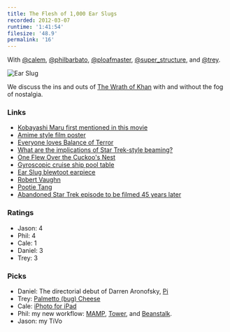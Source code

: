 ```yaml
---
title: The Flesh of 1,000 Ear Slugs
recorded: 2012-03-07
runtime: '1:41:54'
filesize: '48.9'
permalink: '16'
---
```


With
[@calem](https://twitter.com/calem),
[@philbarbato](https://twitter.com/philbarbato),
[@ploafmaster](https://twitter.com/ploafmaster),
[@super_structure](https://twitter.com/super_structure), and
[@trey](https://twitter.com/trey).

![Ear Slug](http://jawgrind.s3.amazonaws.com/Jawgrind-Episode-16.jpg)

We discuss the ins and outs of [The Wrath of Khan](http://en.wikipedia.org/wiki/Star_Trek_II:_The_Wrath_of_Khan) with and without the fog of nostalgia.

### Links

- [Kobayashi Maru first mentioned in this movie](http://en.wikipedia.org/wiki/Kobayashi_Maru)
- [Amime style film poster](http://d.pr/MgOI)
- [Everyone loves Balance of Terror](http://jawgrind.com/11)
- [What are the implications of Star Trek-style beaming?](http://www.quora.com/What-are-the-implications-of-Star-Trek-style-beaming)
- [One Flew Over the Cuckoo's Nest](http://iwdrm.tumblr.com/post/1618154750)
- [Gyroscopic cruise ship pool table](http://www.youtube.com/watch?v=oRhfcXxM79U)
- [Ear Slug blewtoot earpiece](http://1.bp.blogspot.com/_rFMcObOYhl4/SNLm2Ni4A1I/AAAAAAAAA0w/pUgXzWomGOU/s400/wrath-of-khan-bluetooth.jpg)
- [Robert Vaughn](http://en.wikipedia.org/wiki/Robert_Vaughn)
- [Pootie Tang](http://en.wikipedia.org/wiki/Pootie_Tang)
- [Abandoned Star Trek episode to be filmed 45 years later](http://www.avclub.com/articles/abandoned-star-trek-episode-to-be-filmed-45-years,70401/)

### Ratings

- Jason: 4
- Phil: 4
- Cale: 1
- Daniel: 3
- Trey: 3

### Picks

- Daniel: The directorial debut of Darren Aronofsky, [Pi](https://en.wikipedia.org/wiki/Pi_(film))
- Trey: [Palmetto (bug) Cheese](http://pimentocheese.com/)
- Cale: [iPhoto for iPad](http://www.apple.com/ipad/from-the-app-store/apps-by-apple/iphoto.html)
- Phil: my new workflow: [MAMP](http://en.wikipedia.org/wiki/MAMP), [Tower](http://www.git-tower.com/), and [Beanstalk](http://beanstalkapp.com/).
- Jason: my TiVo
